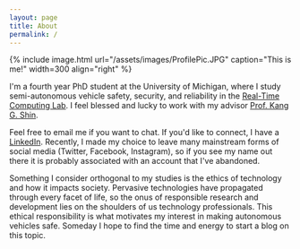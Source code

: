```yaml
---
layout: page
title: About
permalink: /
---
```



{% include image.html url="/assets/images/ProfilePic.JPG" caption="This is me!" width=300 align="right" %}

I'm a fourth year PhD student at the University of Michigan, where I study semi-autonomous vehicle
safety, security, and reliability in the <a href="https://rtcl.eecs.umich.edu/rtclweb/">Real-Time Computing Lab</a>.
I feel blessed and lucky to work with my advisor <a href="https://web.eecs.umich.edu/~kgshin/">Prof. Kang G. Shin</a>.

Feel free to email me if you want to chat. If you'd like to connect, I have a <a href="">LinkedIn</a>.
Recently, I made my choice to leave many mainstream forms of social media (Twitter, Facebook, Instagram),
so if you see my name out there it is probably associated with an account that I've abandoned.

Something I consider orthogonal to my studies is the ethics of technology and how it impacts society.
Pervasive technologies have propagated through every facet of life, so the onus of responsible research
and development lies on the shoulders of us technology professionals. This ethical responsibility is what
motivates my interest in making autonomous vehicles safe. Someday I hope to find the time and energy to
start a blog on this topic.
